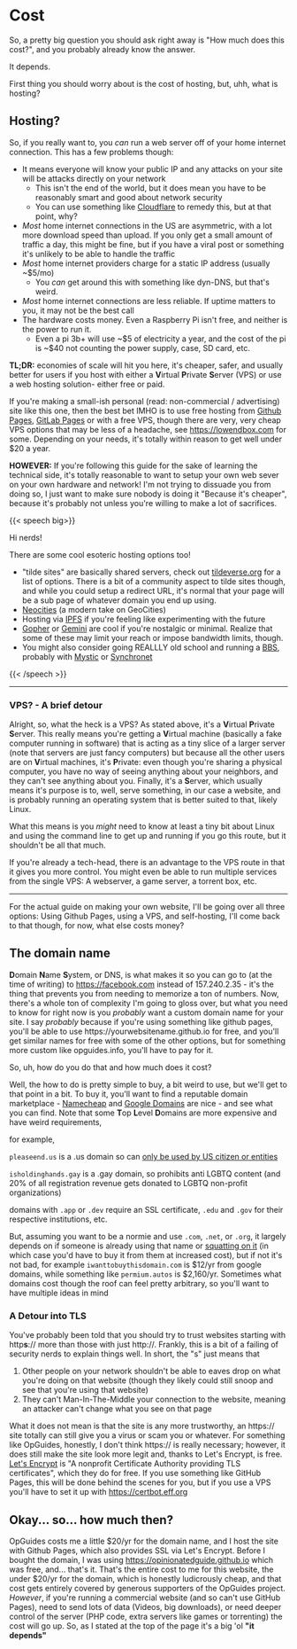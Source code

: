 # Cost

So, a pretty big question you should ask right away is "How much does this cost?", and you probably already know the answer.

It depends.

First thing you should worry about is the cost of hosting, but, uhh, what is hosting?

## Hosting?

So, if you really want to, you *can* run a web server off of your home internet connection. This has a few problems though: 

* It means everyone will know your public IP and any attacks on your site will be attacks directly on your network
  * This isn't the end of the world, but it does mean you have to be reasonably smart and good about network security
  * You can use something like [Cloudflare](https://www.cloudflare.com/plans/#overview) to remedy this, but at that point, why?
* *Most* home internet connections in the US are asymmetric, with a lot more download speed than upload. If you only get a small amount of traffic a day, this might be fine, but if you have a viral post or something it's unlikely to be able to handle the traffic
* *Most* home internet providers charge for a static IP address (usually ~$5/mo)
  * You *can* get around this with something like dyn-DNS, but that's weird.
* *Most* home internet connections are less reliable. If uptime matters to you, it may not be the best call
* The hardware costs money. Even a Raspberry Pi isn't free, and neither is the power to run it.
  * Even a pi 3b+ will use ~$5 of electricity a year, and the cost of the pi is ~\$40 not counting the power supply, case, SD card, etc.

**TL;DR:** economies of scale will hit you here, it's cheaper, safer, and usually better for users if you host with either a **V**irtual **P**rivate **S**erver (VPS) or use a web hosting solution- either free or paid.

If you're making a small-ish personal (read: non-commercial / advertising) site like this one, then the best bet IMHO is to use free hosting from [Github Pages](https://pages.github.com), [GitLab Pages](https://docs.gitlab.com/ee/user/project/pages/) or with a free VPS, though there are very, very cheap VPS options that may be less of a headache, see https://lowendbox.com for some. Depending on your needs, it's totally within reason to get well under $20 a year.

**HOWEVER:** If you're following this guide for the sake of learning the technical side, it's totally reasonable to want to setup your own web sever on your own hardware and network! I'm not trying to dissuade you from doing so, I just want to make sure nobody is doing it "Because it's cheaper", because it's probably not unless you're willing to make a lot of sacrifices.

{{< speech big>}}

Hi nerds!

There are some cool esoteric hosting options too!

* "tilde sites" are basically shared servers, check out [tildeverse.org](https://tildeverse.org/members/ ) for a list of options. There is a bit of a community aspect to tilde sites though, and while you could setup a redirect URL, it's normal that your page will be a sub page of whatever domain you end up using. 
* [Neocities](https://neocities.org) (a modern take on GeoCities)
* Hosting via [IPFS](https://www.ipfs.com) if you're feeling like experimenting with the future
* [Gopher](https://web.cortland.edu/flteach/methods/obj1/gopher.html) or [Gemini](https://gemini.circumlunar.space) are cool if you're nostalgic or minimal. Realize that some of these may limit your reach or impose bandwidth limits, though.
* You might also consider going REALLLY old school and running a [BBS](https://en.wikipedia.org/wiki/Bulletin_board_system), probably with [Mystic](http://www.mysticbbs.com) or [Synchronet](http://www.synchro.net)

{{< /speech >}}

---

### VPS? - A brief detour

Alright, so, what the heck is a VPS? As stated above, it's a **V**irtual **P**rivate **S**erver. This really means you're getting a **V**irtual machine (basically a fake computer running in software) that is acting as a tiny slice of a larger server (note that servers are just fancy computers) but because all the other users are on **V**irtual machines, it's **P**rivate: even though you're sharing a physical computer, you have no way of seeing anything about your neighbors, and they can't see anything about you. Finally, it's a **S**erver, which usually means it's purpose is to, well, serve something, in our case a website, and is probably running an operating system that is better suited to that, likely Linux.

What this means is you *might* need to know at least a tiny bit about Linux and using the command line to get up and running if you go this route, but it shouldn't be all that much.

If you're already a tech-head, there is an advantage to the VPS route in that it gives you more control. You might even be able to run multiple services from the single VPS: A webserver, a game server, a torrent box, etc.

---

For the actual guide on making your own website, I'll be going over all three options: Using Github Pages, using a VPS, and self-hosting, I'll come back to that though, for now, what else costs money?

## The domain name

**D**omain **N**ame **S**ystem, or DNS, is what makes it so you can go to (at the time of writing) to https://facebook.com instead of 157.240.2.35 - it's the thing that prevents you from needing to memorize a ton of numbers. Now, there's a whole ton of complexity I'm going to gloss over, but what you need to know for right now is you *probably* want a custom domain name for your site. I say *probably* because if you're using something like github pages, you'll be able to use htt<span>p</span>s://y<span>ourwebsitename.github.io</span> for free, and you'll get similar names for free with some of the other options, but for something more custom like opguides.info, you'll have to pay for it.

<!--The spans in the above link are a hack to make it inactive on the site, so that someone doesn't come along and make that go to something weird-->

So, uh, how do you do that and how much does it cost?

Well, the how to do is pretty simple to buy, a bit weird to use, but we'll get to that point in a bit. To buy it, you'll want to find a reputable domain marketplace - [Namecheap](https://www.namecheap.com) and [Google Domains](https://domains.google) are nice - and see what you can find. Note that some **T**op **L**evel **D**omains are more expensive and have weird requirements, 

for example, 

`pleaseend.us` is a .us domain so can [only be used by US citizen or entities](https://en.wikipedia.org/wiki/.us#Restrictions_on_use_of_.us_domains)

`isholdinghands.gay` is a .gay domain, so prohibits anti LGBTQ content (and 20% of all registration revenue gets donated to LGBTQ non-profit organizations) 

domains with `.app` or `.dev` require an SSL certificate, `.edu` and `.gov` for their respective institutions, etc.

But, assuming you want to be a normie and use `.com`, `.net`, or `.org`, it largely depends on if someone is already using that name or [squatting on it](https://en.wikipedia.org/wiki/Cybersquatting) (in which case you'd have to buy it from them at increased cost), but if not it's not bad, for example `iwanttobuythisdomain.com` is $12/yr from google domains, while something like `permium.autos` is \$2,160/yr. Sometimes what domains cost though the roof can feel pretty arbitrary, so you'll want to have multiple ideas in mind

### A Detour into TLS

You've probably been told that you should try to trust websites starting with http**s**:// more than those with just http://. Frankly, this is a bit of a failing of security nerds to explain things well. In short, the "s" just means that 

1. Other people on your network shouldn't be able to eaves drop on what you're doing on that website (though they likely could still snoop and see that you're using that website)
2. They can't Man-In-The-Middle your connection to the website, meaning an attacker can't change what you see on that page

What it does not mean is that the site is any more trustworthy, an https:// site totally can still give you a virus or scam you or whatever. For something like OpGuides, honestly, I don't think https:// is really necessary; however, it does still make the site look more legit and, thanks to Let's Encrypt, is free. [Let's Encrypt](https://letsencrypt.org) is "A nonprofit Certificate Authority providing TLS certificates", which they do for free. If you use something like GitHub Pages, this will be done behind the scenes for you, but if you use a VPS you'll have to set it up with https://certbot.eff.org 

## Okay... so... how much then?

OpGuides costs me a little $20/yr for the domain name, and I host the site with Github Pages, which also provides SSL via Let's Encrypt. Before I bought the domain, I was using https://opinionatedguide.github.io which was free, and... that's it. That's the entire cost to me for this website, the under \$20/yr for the domain, which is honestly ludicrously cheap, and that cost gets entirely covered by generous supporters of the OpGuides project. *However*, if you're running a commercial website (and so can't use GitHub Pages), need to send lots of data (Videos, big downloads), or need deeper control of the server (PHP code, extra servers like games or torrenting) the cost will go up. So, as I stated at the top of the page it's a big 'ol **"it depends"**